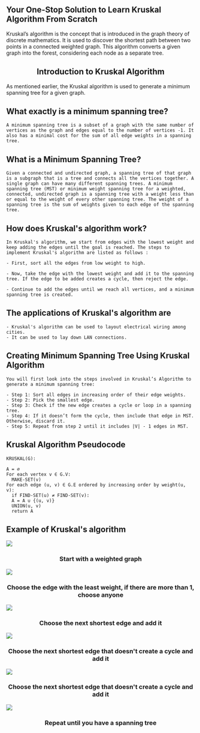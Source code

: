 ## Your One-Stop Solution to Learn Kruskal Algorithm From Scratch

Kruskal’s algorithm is the concept that is introduced in the graph theory of discrete mathematics. It is used to
discover the shortest path between two points in a connected weighted graph. This algorithm converts a given
graph into the forest, considering each node as a separate tree.

**<h2 align="center" > Introduction to Kruskal Algorithm </h2>**

As mentioned earlier, the Kruskal algorithm is used to generate a minimum spanning tree for a given graph.

## What exactly is a minimum spanning tree?

```
A minimum spanning tree is a subset of a graph with the same number of vertices as the graph and edges equal to the number of vertices -1. It also has a minimal cost for the sum of all edge weights in a spanning tree.
```

## What is a Minimum Spanning Tree?

```
Given a connected and undirected graph, a spanning tree of that graph is a subgraph that is a tree and connects all the vertices together. A single graph can have many different spanning trees. A minimum spanning tree (MST) or minimum weight spanning tree for a weighted, connected, undirected graph is a spanning tree with a weight less than or equal to the weight of every other spanning tree. The weight of a spanning tree is the sum of weights given to each edge of the spanning tree.
```

## How does Kruskal's algorithm work?

```
In Kruskal's algorithm, we start from edges with the lowest weight and keep adding the edges until the goal is reached. The steps to implement Kruskal's algorithm are listed as follows :

- First, sort all the edges from low weight to high.

- Now, take the edge with the lowest weight and add it to the spanning tree. If the edge to be added creates a cycle, then reject the edge.

- Continue to add the edges until we reach all vertices, and a minimum spanning tree is created.
```

## The applications of Kruskal's algorithm are

```
- Kruskal's algorithm can be used to layout electrical wiring among cities.
- It can be used to lay down LAN connections.
```

## Creating Minimum Spanning Tree Using Kruskal Algorithm

```
You will first look into the steps involved in Kruskal’s Algorithm to generate a minimum spanning tree:

- Step 1: Sort all edges in increasing order of their edge weights.
- Step 2: Pick the smallest edge.
- Step 3: Check if the new edge creates a cycle or loop in a spanning tree.
- Step 4: If it doesn’t form the cycle, then include that edge in MST. Otherwise, discard it.
- Step 5: Repeat from step 2 until it includes |V| - 1 edges in MST.
```

## Kruskal Algorithm Pseudocode
```
KRUSKAL(G):

A = ∅
For each vertex v ∈ G.V:
  MAKE-SET(v)
For each edge (u, v) ∈ G.E ordered by increasing order by weight(u, v):
  if FIND-SET(u) ≠ FIND-SET(v):
  A = A ∪ {(u, v)}
  UNION(u, v)
  return A
```
## Example of Kruskal's algorithm

<!-- <img src="https://www.researchgate.net/profile/Yael-Jacob/publication/221923505/figure/fig5/AS:305090574471176@1449750670012/An-example-of-how-the-Kruskal-algorithm-can-be-used-in-order-to-find-the-minimal-spanning.png"> -->

<img src="https://cdn.programiz.com/sites/tutorial2program/files/ka-1.png">
<h3 align="center" > Start with a weighted graph</h3>

<img src="https://cdn.programiz.com/sites/tutorial2program/files/ka-2.png">
<h3 align="center" > Choose the edge with the least weight, if there are more than 1, choose anyone</h3>
<img src="https://cdn.programiz.com/sites/tutorial2program/files/ka-3.png">
<h3 align="center" > Choose the next shortest edge and add it</h3>

<img src="https://cdn.programiz.com/sites/tutorial2program/files/ka-4.png">
<h3 align="center" > Choose the next shortest edge that doesn't create a cycle and add it</h3>
<img src="https://cdn.programiz.com/sites/tutorial2program/files/ka-5.png">
<h3 align="center" > Choose the next shortest edge that doesn't create a cycle and add it</h3>
<img src="https://cdn.programiz.com/sites/tutorial2program/files/ka-6.png">
<h3 align="center" > Repeat until you have a spanning tree </h3>

